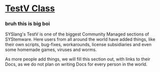 # [TestV Class](https://docs.pipewarp.co.uk/SYSlang/class/)
### bruh this is big boi

SYSlang's TestV is one of the biggest Community Managed sections of SYStemware. Here users from all around the world have added things, like their own scripts, bug-fixes, workarounds, license subsidiaries and even some homemade games, viruses and worms.

As more people add things, we will fill this section out, with links to their Docs, as we do not plan on writing Docs for every person in the world.
